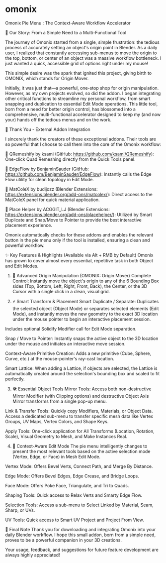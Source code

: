 # omonix
Omonix Pie Menu : The Context-Aware Workflow Accelerator

📜 Our Story: From a Simple Need to a Multi-Functional Tool

The journey of Omonix started from a single, simple frustration: the tedious process of accurately setting an object's origin point in Blender. As a daily user, I realized that constantly accessing sub-menus to move the origin to the top, bottom, or center of an object was a massive workflow bottleneck. I just wanted a quick, accessible grid of options right under my mouse!

This simple desire was the spark that ignited this project, giving birth to OMONIX, which stands for Origin Mover.

Initially, it was just that—a powerful, one-stop shop for origin manipulation. However, as my own projects evolved, so did the addon. I began integrating other critical functions to streamline my personal workflow, from smart snapping and duplication to essential Edit Mode operations. This little tool, born from a need for better origin control, has blossomed into a comprehensive, multi-functional accelerator designed to keep my (and now your) hands off the tedious menus and on the work.

💖 Thank You - External Addon Integration

I sincerely thank the creators of these exceptional addons. Their tools are so powerful that I choose to call them into the core of the Omonix workflow:

💖 QRemeshify by ksami (GitHub: https://github.com/ksami/QRemeshify): One-click Quad Remeshing directly from the Quick Tools panel.

💖 EdgeFlow by BenjaminSauder (GitHub: https://github.com/BenjaminSauder/EdgeFlow): Instantly calls the Edge Flow utility for clean topology in Edit Mode.

💖 MatColeX by budijozz (Blender Extensions: https://extensions.blender.org/add-ons/matcolex/): Direct access to the MatColeX panel for quick material application.

💖 Place Helper by ACGGIT_LJ (Blender Extensions: https://extensions.blender.org/add-ons/placehelper/): Utilized by Smart Duplicate and Snap/Move to Pointer to provide the best interactive placement experience.

Omonix automatically checks for these addons and enables the relevant button in the pie menu only if the tool is installed, ensuring a clean and powerful workflow.

✨ Key Features & Highlights (Available via Alt + RMB by Default)
Omonix has grown to cover almost every essential, repetitive task in both Object and Edit Modes.

1. 🎯 Advanced Origin Manipulation (OMONIX: Origin Mover)
Complete Control: Instantly move the object's origin to any of the 6 Bounding Box sides (Top, Bottom, Left, Right, Front, Back), the Center, or the 3D Cursor with a single click in a clean, visual grid.

2. ⚡ Smart Transform & Placement
Smart Duplicate / Separate: Duplicates the selected object (Object Mode) or separates selected elements (Edit Mode), and instantly moves the new geometry to the exact 3D location under the mouse pointer to begin an interactive placement session.

Includes optional Solidify Modifier call for Edit Mode separation.

Snap / Move to Pointer: Instantly snaps the active object to the 3D location under the mouse and initiates an interactive move session.

Context-Aware Primitive Creation: Adds a new primitive (Cube, Sphere, Curve, etc.) at the mouse-pointer's ray-cast location.

Smart Lattice: When adding a Lattice, if objects are selected, the Lattice is automatically created around the selection's bounding box and scaled to fit perfectly.

3. 🛠️ Essential Object Tools
Mirror Tools: Access both non-destructive Mirror Modifier (with Clipping options) and destructive Object Axis Mirror transforms from a single pop-up menu.

Link & Transfer Tools: Quickly copy Modifiers, Materials, or Object Data. Access a dedicated sub-menu to transfer specific mesh data like Vertex Groups, UV Maps, Vertex Colors, and Shape Keys.

Apply Tools: One-click application for All Transforms (Location, Rotation, Scale), Visual Geometry to Mesh, and Make Instances Real.

4. 🧠 Context-Aware Edit Mode
The pie menu intelligently changes to present the most relevant tools based on the active selection mode (Vertex, Edge, or Face) in Mesh Edit Mode.

Vertex Mode: Offers Bevel Verts, Connect Path, and Merge By Distance.

Edge Mode: Offers Bevel Edges, Edge Crease, and Bridge Loops.

Face Mode: Offers Poke Face, Triangulate, and Tri to Quads.

Shaping Tools: Quick access to Relax Verts and Smarty Edge Flow.

Selection Tools: Access a sub-menu to Select Linked by Material, Seam, Sharp, or UVs.

UV Tools: Quick access to Smart UV Project and Project From View.

🚀 Final Note
Thank you for downloading and integrating Omonix into your daily Blender workflow. I hope this small addon, born from a simple need, proves to be a powerful companion in your 3D creations.

Your usage, feedback, and suggestions for future feature development are always highly appreciated!
